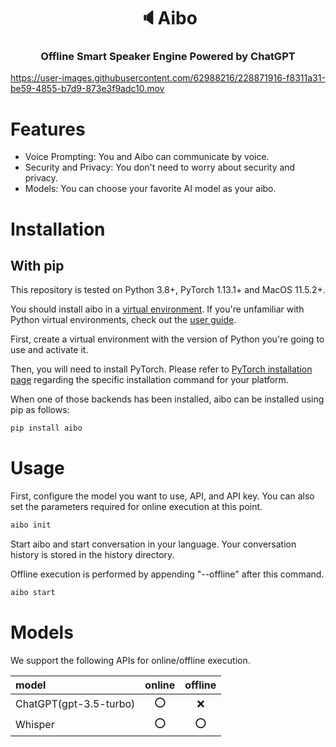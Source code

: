 <h1 align="center">
   🔈Aibo
</h1>
<h3 align="center">
    <p>Offline Smart Speaker Engine Powered by ChatGPT</p>
</h3>

https://user-images.githubusercontent.com/62988216/228871916-f8311a31-be59-4855-b7d9-873e3f9adc10.mov

# Features

- Voice Prompting: You and Aibo can communicate by voice.
- Security and Privacy: You don't need to worry about security and privacy.
- Models: You can choose your favorite AI model as your aibo.

# Installation

## With pip

This repository is tested on Python 3.8+, PyTorch 1.13.1+ and MacOS 11.5.2+.

You should install aibo in a [virtual environment](https://docs.python.org/3/library/venv.html). If you're unfamiliar with Python virtual environments, check out the [user guide](https://packaging.python.org/guides/installing-using-pip-and-virtual-environments/).

First, create a virtual environment with the version of Python you're going to use and activate it.

Then, you will need to install PyTorch.
Please refer to [PyTorch installation page](https://pytorch.org/get-started/locally/#start-locally) regarding the specific installation command for your platform.

When one of those backends has been installed, aibo can be installed using pip as follows:

```bash
pip install aibo
```

# Usage

First, configure the model you want to use, API, and API key. You can also set the parameters required for online execution at this point.

```bash
aibo init
```

Start aibo and start conversation in your language. Your conversation history is stored in the history directory.

Offline execution is performed by appending "--offline" after this command.

```bash
aibo start
```

# Models

We support the following APIs for online/offline execution.

| model                  | online | offline |
| :--------------------- | :----: | :-----: |
| ChatGPT(gpt-3.5-turbo) |  ⭕️   |   ❌    |
| Whisper                |  ⭕️   |   ⭕️   |
